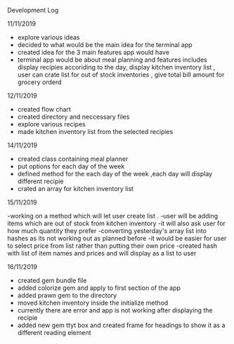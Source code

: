 Development Log 

11/11/2019
- explore various ideas 
- decided  to what would be the main idea for the terminal app 
- created idea for the 3 main features app would have
- terminal app would be about meal planning and features includes display recipies accoriding to the day,
    display kitchen inventory list , user can crate list for out of stock inventories , give total bill amount for grocery orderd

12/11/2019

- created flow chart
- created directory and neccessary files
- explore various recipes 
- made kitchen inventory list from the selected recipies

14/11/2019

- created class containing meal planner
- put options for each day of the week
- defined method for the each day of the week ,each day will display different recipie
- crated an array for kitchen inventory list

15/11/2019

-working on a method which will let user create list .
-user will be adding items which are out of stock from kitchen inventory
-it will also ask user for how much quantity they prefer
-converting yesterday's array list into hashes as its not working out as planned before
-it would be easier for user to select price from list rather than putting their own price
-created hash with list of item names and prices and will display as a  list to user 

16/11/2019

- created gem bundle file 
- added colorize gem and apply to first section of the app
- added prawn gem to the directory
- moved kitchen inventory inside the initialize method
- currently there are error and app is not working after displaying the recipie
- added new gem ttyt box and created frame for headings to show it as a different reading element







